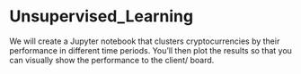 # Unsupervised_Learning
We will create a Jupyter notebook that clusters cryptocurrencies by their performance in different time periods. You’ll then plot the results so that you can visually show the performance to the client/ board.
